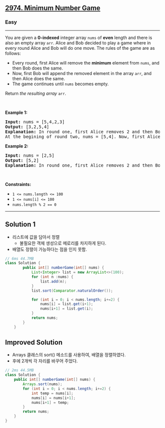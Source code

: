 <h2><a href="https://leetcode.com/problems/minimum-number-game/">2974. Minimum Number Game</a></h2><h3>Easy</h3><hr><div><p>You are given a <strong>0-indexed</strong> integer array <code>nums</code> of <strong>even</strong> length and there is also an empty array <code>arr</code>. Alice and Bob decided to play a game where in every round Alice and Bob will do one move. The rules of the game are as follows:</p>

<ul>
	<li>Every round, first Alice will remove the <strong>minimum</strong> element from <code>nums</code>, and then Bob does the same.</li>
	<li>Now, first Bob will append the removed element in the array <code>arr</code>, and then Alice does the same.</li>
	<li>The game continues until <code>nums</code> becomes empty.</li>
</ul>

<p>Return <em>the resulting array </em><code>arr</code>.</p>

<p>&nbsp;</p>
<p><strong class="example">Example 1:</strong></p>

<pre><strong>Input:</strong> nums = [5,4,2,3]
<strong>Output:</strong> [3,2,5,4]
<strong>Explanation:</strong> In round one, first Alice removes 2 and then Bob removes 3. Then in arr firstly Bob appends 3 and then Alice appends 2. So arr = [3,2].
At the begining of round two, nums = [5,4]. Now, first Alice removes 4 and then Bob removes 5. Then both append in arr which becomes [3,2,5,4].
</pre>

<p><strong class="example">Example 2:</strong></p>

<pre><strong>Input:</strong> nums = [2,5]
<strong>Output:</strong> [5,2]
<strong>Explanation:</strong> In round one, first Alice removes 2 and then Bob removes 5. Then in arr firstly Bob appends and then Alice appends. So arr = [5,2].
</pre>

<p>&nbsp;</p>
<p><strong>Constraints:</strong></p>

<ul>
	<li><code>1 &lt;= nums.length &lt;= 100</code></li>
	<li><code>1 &lt;= nums[i] &lt;= 100</code></li>
	<li><code>nums.length % 2 == 0</code></li>
</ul>
</div>

---

## Solution 1

- 리스트에 값을 담아서 정렬
  - 불필요한 객체 생성으로 메로리를 차지하게 된다.
- 배열도 정렬이 가능하다는 점을 인지 못함.

```java
// 6ms 44.7MB
class Solution {
        public int[] numberGame(int[] nums) {
            List<Integer> list = new ArrayList<>(100);
            for (int n :nums) {
                list.add(n);
            }
            list.sort(Comparator.naturalOrder());

            for (int i = 0; i < nums.length; i+=2) {
                nums[i] = list.get(i+1);
                nums[i+1] = list.get(i);
            }
            return nums;
        }
    }
```


## Improved Solution

- Arrays 클래스의 sort() 메소드를 사용하여, 배열을 정렬하였다.
- 후에 2개씩 각 자리를 바꾸어 주었다.

```java
// 2ms 44.5MB
class Solution {
    public int[] numberGame(int[] nums) {
        Arrays.sort(nums);
        for (int i = 0; i < nums.length; i+=2) {
            int temp = nums[i];
            nums[i] = nums[i+1];
            nums[i+1] = temp;
        }
        return nums;
    }
}
```